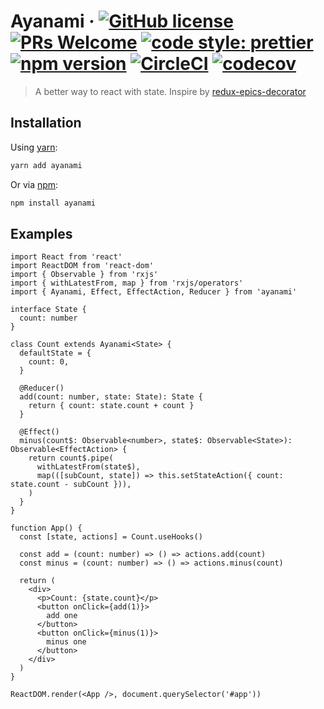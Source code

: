 # Ayanami &middot; [![GitHub license](https://img.shields.io/badge/license-MIT-blue.svg)](https://github.com/LeetCode-OpenSource/ayanami/blob/master/LICENSE) [![PRs Welcome](https://img.shields.io/badge/PRs-welcome-brightgreen.svg)](#contributing) [![code style: prettier](https://img.shields.io/badge/code_style-prettier-ff69b4.svg?style=flat)](https://github.com/prettier/prettier) [![npm version](https://img.shields.io/npm/v/ayanami.svg?style=flat)](https://www.npmjs.com/package/ayanami) [![CircleCI](https://circleci.com/gh/LeetCode-OpenSource/ayanami.svg?style=svg)](https://circleci.com/gh/LeetCode-OpenSource/ayanami) [![codecov](https://codecov.io/gh/LeetCode-OpenSource/ayanami/branch/master/graph/badge.svg)](https://codecov.io/gh/LeetCode-OpenSource/ayanami)

> A better way to react with state. Inspire by [redux-epics-decorator](https://github.com/LeetCode-OpenSource/redux-epics-decorator)

## Installation
Using [yarn](https://yarnpkg.com/en/package/ayanami):
```bash
yarn add ayanami
```

Or via [npm](https://www.npmjs.com/package/ayanami):
```bash
npm install ayanami
```

## Examples
```tsx
import React from 'react'
import ReactDOM from 'react-dom'
import { Observable } from 'rxjs'
import { withLatestFrom, map } from 'rxjs/operators'
import { Ayanami, Effect, EffectAction, Reducer } from 'ayanami'

interface State {
  count: number
}

class Count extends Ayanami<State> {
  defaultState = {
    count: 0,
  }
  
  @Reducer()
  add(count: number, state: State): State {
    return { count: state.count + count }
  }
  
  @Effect()
  minus(count$: Observable<number>, state$: Observable<State>): Observable<EffectAction> {
    return count$.pipe(
      withLatestFrom(state$),
      map(([subCount, state]) => this.setStateAction({ count: state.count - subCount })),
    )
  }
}

function App() {
  const [state, actions] = Count.useHooks()

  const add = (count: number) => () => actions.add(count)
  const minus = (count: number) => () => actions.minus(count)
  
  return (
    <div>
      <p>Count: {state.count}</p>
      <button onClick={add(1)}>
        add one
      </button>
      <button onClick={minus(1)}>
        minus one
      </button>
    </div>
  )
}

ReactDOM.render(<App />, document.querySelector('#app'))
```
